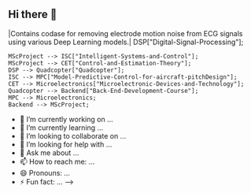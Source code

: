 ## Hi there 👋

<!--
**ben120-web/ben120-web** is a ✨ _special_ ✨ repository because its `README.md` (this file) appears on your GitHub profile.

Repository Strucutre

```mermaid
graph TD;
    MScProject["MSc-Proebject"] -->|Contains codase for removing electrode motion noise from ECG signals using various Deep Learning models.| DSP["Digital-Signal-Processing"];
    MScProject --> ISC["Intelligent-Systems-and-Control"];
    MScProject --> CET["Control-and-Estimation-Theory"];
    DSP --> Quadcopter["Quadcopter"];
    ISC --> MPC["Model-Predictive-Control-for-aircraft-pitchDesign"];
    CET --> Microelectronics["Microelectronic-Devices-and-Technology"];
    Quadcopter --> Backend["Back-End-Development-Course"];
    MPC --> Microelectronics;
    Backend --> MScProject;



- 🔭 I’m currently working on ...
- 🌱 I’m currently learning ...
- 👯 I’m looking to collaborate on ...
- 🤔 I’m looking for help with ...
- 💬 Ask me about ...
- 📫 How to reach me: ...
- 😄 Pronouns: ...
- ⚡ Fun fact: ...
-->
